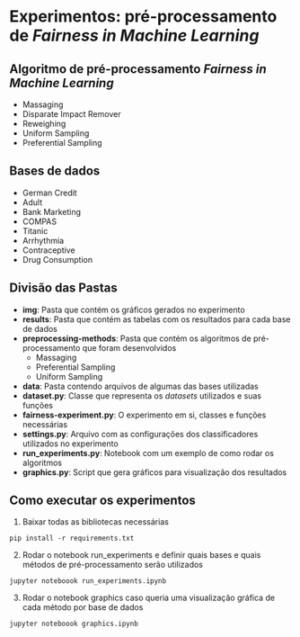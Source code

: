 # Experimentos: pré-processamento de _Fairness in Machine Learning_

## Algoritmo de pré-processamento _Fairness in Machine Learning_
 - Massaging
 - Disparate Impact Remover
 - Reweighing
 - Uniform Sampling
 - Preferential Sampling

## Bases de dados
 - German Credit
 - Adult
 - Bank Marketing
 - COMPAS
 - Titanic
 - Arrhythmia
 - Contraceptive
 - Drug Consumption 

## Divisão das Pastas

- **img**: Pasta que contém os gráficos gerados no experimento
- **results**: Pasta que contém as tabelas com os resultados para cada base de dados
- **preprocessing-methods**: Pasta que contém os algoritmos de pré-processamento que foram desenvolvidos
  * Massaging
  * Preferential Sampling
  * Uniform Sampling
- **data**: Pasta contendo arquivos de algumas das bases utilizadas
- **dataset.py**: Classe que representa os _datasets_ utilizados e suas funções
- **fairness-experiment.py**: O experimento em si, classes e funções necessárias
- **settings.py**: Arquivo com as configurações dos classificadores utilizados no experimento
- **run_experiments.py**: Notebook com um exemplo de como rodar os algoritmos
- **graphics.py**: Script que gera gráficos para visualização dos resultados

## Como executar os experimentos

1. Baixar todas as bibliotecas necessárias
```
pip install -r requirements.txt
```

2. Rodar o notebook run_experiments e definir quais bases e quais métodos de pré-processamento serão utilizados
```
jupyter noteboook run_experiments.ipynb
```
3. Rodar o notebook graphics caso queria uma visualização gráfica de cada método por base de dados

```
jupyter noteboook graphics.ipynb
```

  
